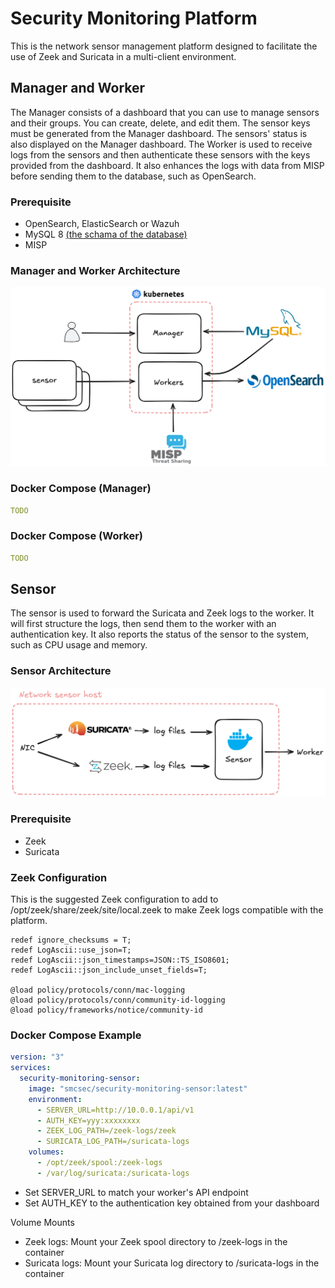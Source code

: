 # Security Monitoring Platform
This is the network sensor management platform designed to facilitate the use of Zeek and Suricata in a multi-client environment.

## Manager and Worker
The Manager consists of a dashboard that you can use to manage sensors and their groups. You can create, delete, and edit them. The sensor keys must be generated from the Manager dashboard. The sensors' status is also displayed on the Manager dashboard.
The Worker is used to receive logs from the sensors and then authenticate these sensors with the keys provided from the dashboard. It also enhances the logs with data from MISP before sending them to the database, such as OpenSearch.

### Prerequisite
- OpenSearch, ElasticSearch or Wazuh
- MySQL 8 [(the schama of the database)](https://github.com/SMC-Security-Team/sec-monitoring-platform-installation/blob/main/schema.sql)
- MISP

### Manager and Worker Architecture
![manager_worker](https://github.com/SMC-Security-Team/sec-monitoring-platform-installation/blob/main/manager_worker.png)

### Docker Compose (Manager)
```yaml
TODO
```
### Docker Compose (Worker)
```yaml
TODO
```

## Sensor

The sensor is used to forward the Suricata and Zeek logs to the worker. It will first structure the logs, then send them to the worker with an authentication key. It also reports the status of the sensor to the system, such as CPU usage and memory.

### Sensor Architecture
![sensor](https://github.com/SMC-Security-Team/sec-monitoring-platform-installation/blob/main/sensor.png)

### Prerequisite
- Zeek
- Suricata

### Zeek Configuration
This is the suggested Zeek configuration to add to /opt/zeek/share/zeek/site/local.zeek to make Zeek logs compatible with the platform.

```
redef ignore_checksums = T;
redef LogAscii::use_json=T;
redef LogAscii::json_timestamps=JSON::TS_ISO8601;
redef LogAscii::json_include_unset_fields=T;

@load policy/protocols/conn/mac-logging
@load policy/protocols/conn/community-id-logging
@load policy/frameworks/notice/community-id
```

### Docker Compose Example
```yaml
version: "3"
services:
  security-monitoring-sensor:
    image: "smcsec/security-monitoring-sensor:latest"
    environment:
      - SERVER_URL=http://10.0.0.1/api/v1
      - AUTH_KEY=yyy:xxxxxxxx
      - ZEEK_LOG_PATH=/zeek-logs/zeek
      - SURICATA_LOG_PATH=/suricata-logs
    volumes:
      - /opt/zeek/spool:/zeek-logs
      - /var/log/suricata:/suricata-logs
```

- Set SERVER_URL to match your worker's API endpoint
- Set AUTH_KEY to the authentication key obtained from your dashboard

Volume Mounts

- Zeek logs: Mount your Zeek spool directory to /zeek-logs in the container
- Suricata logs: Mount your Suricata log directory to /suricata-logs in the container
